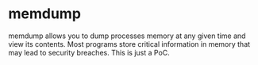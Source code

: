 memdump
=======

memdump allows you to dump processes memory at any given time and view its contents. Most programs store critical information in memory that may lead to security breaches. This is just a PoC.
